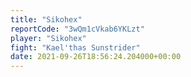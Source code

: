 ```yaml
---
title: "Sikohex"
reportCode: "3wQm1cVkab6YKLzt"
player: "Sikohex"
fight: "Kael'thas Sunstrider"
date: 2021-09-26T18:56:24.204000+00:00
---
```

